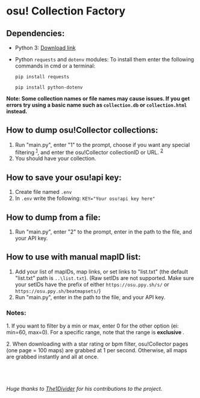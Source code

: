# osu! Collection Factory

## Dependencies:
- Python 3: [Download link](https://www.python.org/downloads/)
- Python `requests` and `dotenv` modules: To install them enter the following commands in cmd or a terminal: 

    ```
    pip install requests
    ```
    ```
    pip install python-dotenv
    ```

**Note: Some collection names or file names may cause issues. If you get errors try using a basic name such as `collection.db` or `collection.html` instead.**

## How to dump osu!Collector collections:
1. Run "main.py", enter "1" to the prompt, choose if you want any special filtering <sup><a href="#note1">1</a></sup>, and enter the osu!Collector collectionID or URL. <sup><a href="#note2">2</a></sup>
2. You should have your collection.

## How to save your osu!api key:
1. Create file named `.env`
2. In `.env` write the following: `KEY="Your osu!api key here"`

## How to dump from a file:
1. Run "main.py", enter "2" to the prompt, enter in the path to the file, and your API key. 

## How to use with manual mapID list:
1. Add your list of mapIDs, map links, or set links to "list.txt" (the default "list.txt" path is `..\list.txt`). (Raw setIDs are not supported. Make sure your setIDs have the prefix of either `https://osu.ppy.sh/s/` or `https://osu.ppy.sh/beatmapsets/`)
2. Run "main.py", enter in the path to the file, and your API key. 


### Notes:
<p id="note1">1. If you want to filter by a min or max, enter 0 for the other option (ei: min=60, max=0). For a specific range,
                   note that the range is <b> exclusive </b>. </p>
<p id="note2">2. When downloading with a star rating or bpm filter, osu!Collector pages (one page = 100 maps) are
                   grabbed at 1 per second. Otherwise, all maps are grabbed instantly and all at once. </p>

<br>

</br>

###### Huge thanks to [The1Divider](https://github.com/The1Divider) for his contributions to the project.
